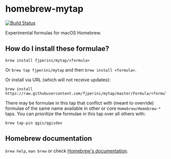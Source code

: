 # homebrew-mytap

[![Build Status](https://travis-ci.org/fjperini/homebrew-mytap.svg?branch=master)](https://travis-ci.org/fjperini/homebrew-mytap)

Experimental formulas for macOS Homebrew.

## How do I install these formulae?
`brew install fjperini/mytap/<formula>`

Or `brew tap fjperini/mytap` and then `brew install <formula>`.

Or install via URL (which will not receive updates):

```
brew install https://raw.githubusercontent.com/fjperini/mytap/master/Formula/<formula>.rb
```

There may be formulae in this tap that conflict with (meant to override) formulae of the same name available in other or core `Homebrew/Homebrew-*` taps. You can *prioritize* the formulae in this tap over all others with:
```
brew tap-pin qgis/qgisdev
```

## Homebrew documentation
`brew help`, `man brew` or check [Homebrew's documentation](https://github.com/Homebrew/brew/tree/master/docs#readme).